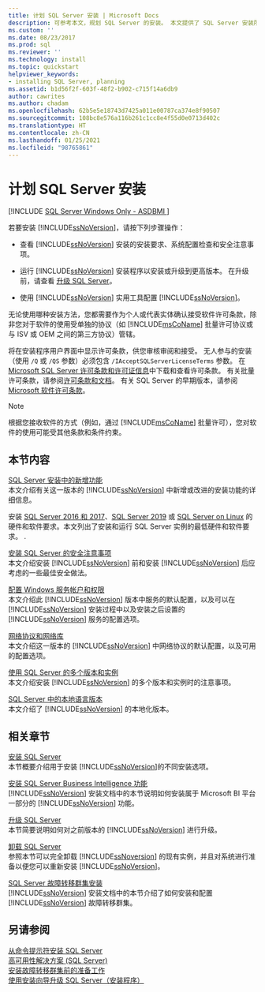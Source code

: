 ```yaml
---
title: 计划 SQL Server 安装 | Microsoft Docs
description: 可参考本文，规划 SQL Server 的安装。 本文提供了 SQL Server 安装所需资源的链接。
ms.custom: ''
ms.date: 08/23/2017
ms.prod: sql
ms.reviewer: ''
ms.technology: install
ms.topic: quickstart
helpviewer_keywords:
- installing SQL Server, planning
ms.assetid: b1d56f2f-603f-48f2-b902-c715f14a6db9
author: cawrites
ms.author: chadam
ms.openlocfilehash: 62b5e5e18743d7425a011e00787ca374e8f90507
ms.sourcegitcommit: 108bc8e576a116b261c1cc8e4f55d0e0713d402c
ms.translationtype: HT
ms.contentlocale: zh-CN
ms.lasthandoff: 01/25/2021
ms.locfileid: "98765861"
---
```

# <a name="planning-a-sql-server-installation"></a>计划 SQL Server 安装
[!INCLUDE [SQL Server Windows Only - ASDBMI ](../../includes/applies-to-version/sql-windows-only-asdbmi.md)]

  若要安装 [!INCLUDE[ssNoVersion](../../includes/ssnoversion-md.md)]，请按下列步骤操作：  
  
-   查看 [!INCLUDE[ssNoVersion](../../includes/ssnoversion-md.md)] 安装的安装要求、系统配置检查和安全注意事项。  
  
-   运行 [!INCLUDE[ssNoVersion](../../includes/ssnoversion-md.md)] 安装程序以安装或升级到更高版本。 在升级前，请查看 [升级 SQL Server](../../database-engine/install-windows/upgrade-sql-server.md)。  
  
-   使用 [!INCLUDE[ssNoVersion](../../includes/ssnoversion-md.md)] 实用工具配置 [!INCLUDE[ssNoVersion](../../includes/ssnoversion-md.md)]。  
  
 无论使用哪种安装方法，您都需要作为个人或代表实体确认接受软件许可条款，除非您对于软件的使用受单独的协议（如 [!INCLUDE[msCoName](../../includes/msconame-md.md)] 批量许可协议或与 ISV 或 OEM 之间的第三方协议）管辖。  
  
 将在安装程序用户界面中显示许可条款，供您审核审阅和接受。 无人参与的安装（使用 `/Q` 或 `/QS` 参数）必须包含 `/IAcceptSQLServerLicenseTerms` 参数。 在 [Microsoft SQL Server 许可条款和许可证信息](https://www.microsoft.com/Licensing/product-licensing/sql-server.aspx)中下载和查看许可条款。 有关批量许可条款，请参阅[许可条款和文档](https://www.microsoftvolumelicensing.com/DocumentSearch.aspx?Mode=3&DocumentTypeId=53)。 有关 SQL Server 的早期版本，请参阅 [Microsoft 软件许可条款](https://go.microsoft.com/fwlink/?LinkID=148209)。  
  
> [!NOTE]  
>  根据您接收软件的方式（例如，通过 [!INCLUDE[msCoName](../../includes/msconame-md.md)] 批量许可），您对软件的使用可能受其他条款和条件约束。  
  
## <a name="in-this-section"></a>本节内容  
 [SQL Server 安装中的新增功能](../../sql-server/install/what-s-new-in-sql-server-installation.md)  
 本文介绍有关这一版本的 [!INCLUDE[ssNoVersion](../../includes/ssnoversion-md.md)] 中新增或改进的安装功能的详细信息。  
  
 安装 [SQL Server 2016 和 2017](../../sql-server/install/hardware-and-software-requirements-for-installing-sql-server.md)、[SQL Server 2019](../../sql-server/install/hardware-and-software-requirements-for-installing-sql-server.md) 或 [SQL Server on Linux](../../linux/sql-server-linux-setup.md) 的硬件和软件要求。本文列出了安装和运行 SQL Server 实例的最低硬件和软件要求。 .  
  
 [安装 SQL Server 的安全注意事项](../../sql-server/install/security-considerations-for-a-sql-server-installation.md)  
 本文介绍安装 [!INCLUDE[ssNoVersion](../../includes/ssnoversion-md.md)] 前和安装 [!INCLUDE[ssNoVersion](../../includes/ssnoversion-md.md)] 后应考虑的一些最佳安全做法。  
  
 [配置 Windows 服务帐户和权限](../../database-engine/configure-windows/configure-windows-service-accounts-and-permissions.md)  
 本文介绍此 [!INCLUDE[ssNoVersion](../../includes/ssnoversion-md.md)] 版本中服务的默认配置，以及可以在 [!INCLUDE[ssNoVersion](../../includes/ssnoversion-md.md)] 安装过程中以及安装之后设置的 [!INCLUDE[ssNoVersion](../../includes/ssnoversion-md.md)] 服务的配置选项。  
  
 [网络协议和网络库](../../sql-server/install/network-protocols-and-network-libraries.md)  
 本文介绍这一版本的 [!INCLUDE[ssNoVersion](../../includes/ssnoversion-md.md)] 中网络协议的默认配置，以及可用的配置选项。  
  
 [使用 SQL Server 的多个版本和实例](../../sql-server/install/work-with-multiple-versions-and-instances-of-sql-server.md)  
 本文介绍安装 [!INCLUDE[ssNoVersion](../../includes/ssnoversion-md.md)] 的多个版本和实例时的注意事项。  
  
 [SQL Server 中的本地语言版本](../../sql-server/install/local-language-versions-in-sql-server.md)  
 本文介绍了 [!INCLUDE[ssNoVersion](../../includes/ssnoversion-md.md)] 的本地化版本。  
  
## <a name="related-sections"></a>相关章节  
 [安装 SQL Server](../../database-engine/install-windows/install-sql-server.md)  
 本节概要介绍用于安装 [!INCLUDE[ssNoVersion](../../includes/ssnoversion-md.md)]的不同安装选项。  
  
 [安装 SQL Server Business Intelligence 功能](../../sql-server/install/install-sql-server-business-intelligence-features.md)  
 [!INCLUDE[ssNoVersion](../../includes/ssnoversion-md.md)] 安装文档中的本节说明如何安装属于 Microsoft BI 平台一部分的 [!INCLUDE[ssNoVersion](../../includes/ssnoversion-md.md)] 功能。  
  
 [升级 SQL Server](../../database-engine/install-windows/upgrade-sql-server.md)  
 本节简要说明如何对之前版本的 [!INCLUDE[ssNoVersion](../../includes/ssnoversion-md.md)] 进行升级。  
  
 [卸载 SQL Server](../../sql-server/install/uninstall-sql-server.md)  
 参照本节可以完全卸载 [!INCLUDE[ssNoversion](../../includes/ssnoversion-md.md)] 的现有实例，并且对系统进行准备以便您可以重新安装 [!INCLUDE[ssNoVersion](../../includes/ssnoversion-md.md)]。  
  
 [SQL Server 故障转移群集安装](../../sql-server/failover-clusters/install/sql-server-failover-cluster-installation.md)  
 [!INCLUDE[ssNoVersion](../../includes/ssnoversion-md.md)] 安装文档中的本节介绍了如何安装和配置 [!INCLUDE[ssNoVersion](../../includes/ssnoversion-md.md)] 故障转移群集。  
  
## <a name="see-also"></a>另请参阅  
 [从命令提示符安装 SQL Server](../../database-engine/install-windows/install-sql-server-from-the-command-prompt.md)   
 [高可用性解决方案 (SQL Server)](../../database-engine/sql-server-business-continuity-dr.md)   
 [安装故障转移群集前的准备工作](../../sql-server/failover-clusters/install/before-installing-failover-clustering.md)   
 [使用安装向导升级 SQL Server（安装程序）](../../database-engine/install-windows/upgrade-sql-server-using-the-installation-wizard-setup.md)